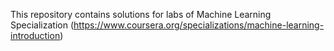 This repository contains solutions for labs of Machine Learning Specialization (https://www.coursera.org/specializations/machine-learning-introduction)
